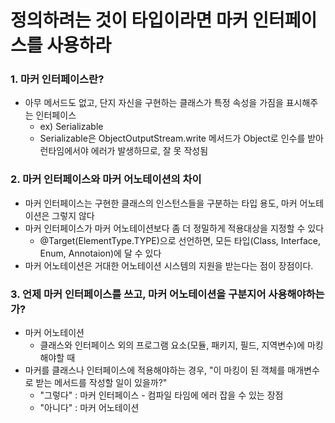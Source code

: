 # 정의하려는 것이 타입이라면 마커 인터페이스를 사용하라

### 1. 마커 인터페이스란?
- 아무 메서드도 없고, 단지 자신을 구현하는 클래스가 특정 속성을 가짐을 표시해주는 인터페이스
  - ex) Serializable
  - Serializable은 ObjectOutputStream.write 메서드가 Object로 인수를 받아 런타임에서야 에러가 발생하므로, 잘 못 작성됨

### 2. 마커 인터페이스와 마커 어노테이션의 차이
- 마커 인터페이스는 구현한 클래스의 인스턴스들을 구분하는 타입 용도, 마커 어노테이션은 그렇지 않다
- 마커 인터페이스가 마커 어노테이션보다 좀 더 정밀하게 적용대상을 지정할 수 있다
  - @Target(ElementType.TYPE)으로 선언하면, 모든 타입(Class, Interface, Enum, Annotaion)에 달 수 있다
- 마커 어노테이션은 거대한 어노테이션 시스템의 지원을 받는다는 점이 장점이다.

### 3. 언제 마커 인터페이스를 쓰고, 마커 어노테이션을 구분지어 사용해야하는가?
- 마커 어노테이션
  - 클래스와 인터페이스 외의 프로그램 요소(모듈, 패키지, 필드, 지역변수)에 마킹해야할 때
- 마커를 클래스나 인터페이스에 적용해야하는 경우, "이 마킹이 된 객체를 매개변수로 받는 메서드를 작성할 일이 있을까?"
  - "그렇다" : 마커 인터페이스 - 컴파일 타임에 에러 잡을 수 있는 장점
  - "아니다" : 마커 어노테이션